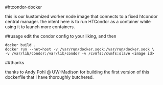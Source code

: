 #htcondor-docker

this is our kustomized worker node image that connects to a fixed htcondor
central manager. the intent here is to run HTCondor as a container while
using it to launch more containers.

##usage
edit the condor config to your liking, and then
```
docker build . 
docker run --net=host -v /var/run/docker.sock:/var/run/docker.sock \ 
-v /var/lib/condor:/var/lib/condor -v /cvmfs:/cvmfs:slave <image id> 
```

##thanks

thanks to Andy Pohl @ UW-Madison for building the first version of this
dockerfile that I have thoroughly butchered.
